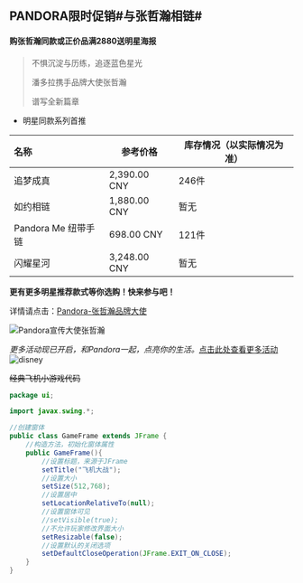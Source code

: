## PANDORA限时促销#与张哲瀚相链#

#### 购张哲瀚同款或正价品满2880送明星海报

> 不惧沉淀与历练，追逐蓝色星光
>
> 潘多拉携手品牌大使张哲瀚
>
> 谱写全新篇章

- 明星同款系列首推

| 名称                | 参考价格     | 库存情况（以实际情况为准） |
| :------------------ | ------------ | -------------------------- |
| 追梦成真            | 2,390.00 CNY | 246件                      |
| 如约相链            | 1,880.00 CNY | 暂无                       |
| Pandora Me 纽带手链 | 698.00 CNY   | 121件                      |
| 闪耀星河            | 3,248.00 CNY | 暂无                       |

**更有更多明星推荐款式等你选购！快来参与吧！**

详情请点击：[Pandora-张哲瀚品牌大使](https://cn.pandora.net/zh/jewellery/featured/cn-2021-ZZH/#icid=e:homepage:module0-zzh-celebrity-W16)

![Pandora宣传大使张哲瀚](https://cms-live.pandora.net/resource/responsive-image/1356114/m36-hero-full-width-module-large/lg/20/2021-04-14pandoraxzhangzhehan.jpg)

*更多活动现已开启，和Pandora一起，点亮你的生活。*[点击此处查看更多活动](https://github.com/chggm/English-task/blob/main/Pandora.md)
![disney](C:%5CUsers%5C%E5%8D%9A%E5%8D%9A%E7%9A%84%E5%B0%8F%E6%9C%AC%5CDesktop%5C%E5%9B%BE%E7%89%87%5Cdisney.jpg)

~~经典飞机小游戏代码~~

```java
package ui;

import javax.swing.*;

//创建窗体
public class GameFrame extends JFrame {
    //构造方法，初始化窗体属性
    public GameFrame(){
        //设置标题，来源于JFrame
        setTitle("飞机大战");
        //设置大小
        setSize(512,768);
        //设置居中
        setLocationRelativeTo(null);
        //设置窗体可见
        //setVisible(true);
        //不允许玩家修改界面大小
        setResizable(false);
        //设置默认的关闭选项
        setDefaultCloseOperation(JFrame.EXIT_ON_CLOSE);
    }
}
```
